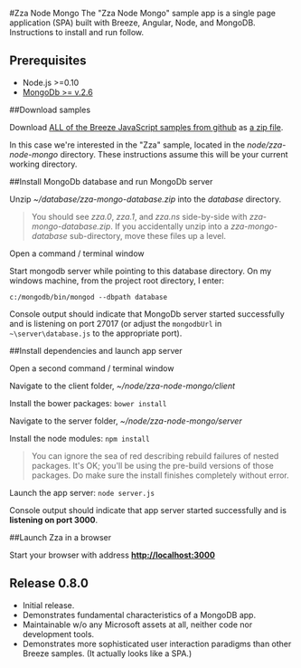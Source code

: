 #Zza Node Mongo
The "Zza Node Mongo" sample app is a single page application (SPA) built with Breeze, Angular, Node, and MongoDB. Instructions to install and run follow.

## Prerequisites
* Node.js >=0.10
* <a href="http://blog.mongodb.org/post/82092813806/mongodb-2-6-our-biggest-release-ever"
  target="_blank" title="MongoDb release 2.6 announcement">MongoDb >= v.2.6</a>

##Download samples

Download [ALL of the Breeze JavaScript samples from github](https://github.com/Breeze/breeze.js.samples "breeze.js.samples on github")
as [a zip file](https://github.com/Breeze/breeze.js.samples/archive/master.zip "breeze.js.samples zip file").

In this case we're interested in the "Zza" sample, located in the *node/zza-node-mongo* directory.
These instructions assume this will be your current working directory.

##Install MongoDb database and run MongoDb server

Unzip *~/database/zza-mongo-database.zip* into the *database* directory.

>You should see *zza.0*, *zza.1*, and *zza.ns* side-by-side with *zza-mongo-database.zip*. If you accidentally unzip into a *zza-mongo-database* sub-directory, move these files up a level.

Open a command / terminal window

Start mongodb server while pointing to this database directory. On my windows machine, from the project root directory, I enter:

    c:/mongodb/bin/mongod --dbpath database

Console output should indicate that MongoDb server started successfully and is listening on port 27017 (or adjust the `mongodbUrl` in `~\server\database.js` to the appropriate port).

##Install dependencies and launch app server

Open a second command / terminal window

Navigate to the client folder, *~/node/zza-node-mongo/client*

Install the bower packages: `bower install`

Navigate to the server folder, *~/node/zza-node-mongo/server*

Install the node modules: `npm install`

>You can ignore the sea of red describing rebuild failures  of nested packages. It's OK; you'll be using the pre-build versions of those packages. Do make sure the install finishes completely without error.

Launch the app server: `node server.js`

Console output should indicate that app server started successfully and is **listening on port 3000**.

##Launch Zza in a browser

Start your browser with address [**http://localhost:3000**](http://localhost:3000)

## Release 0.8.0
* Initial release.
* Demonstrates fundamental characteristics of a MongoDB app.
* Maintainable w/o any Microsoft assets at all, neither code nor development tools.
* Demonstrates more sophisticated user interaction paradigms than other Breeze samples. (It actually looks like a SPA.)
